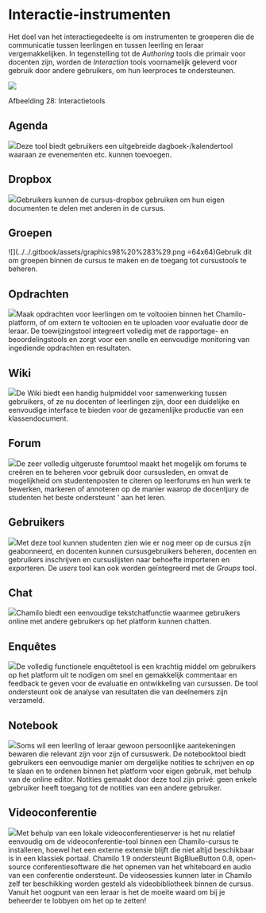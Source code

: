 # Interactie-instrumenten

Het doel van het interactiegedeelte is om instrumenten te groeperen die de communicatie tussen leerlingen en tussen leerling en leraar vergemakkelijken. In tegenstelling tot de _Authoring_ tools die primair voor docenten zijn, worden de _Interaction_ tools voornamelijk geleverd voor gebruik door andere gebruikers, om hun leerproces te ondersteunen.

![](../../.gitbook/assets/images30%20%287%29.png)

Afbeelding 28: Interactietools

## Agenda <a id="agenda"></a>

![](../../.gitbook/assets/graphics96%20%283%29.png)Deze tool biedt gebruikers een uitgebreide dagboek-/kalendertool waaraan ze evenementen etc. kunnen toevoegen.

## Dropbox <a id="dropbox"></a>

![](../../.gitbook/assets/graphics97%20%283%29.png)Gebruikers kunnen de cursus-dropbox gebruiken om hun eigen documenten te delen met anderen in de cursus.

## Groepen <a id="groups"></a>

![](../../.gitbook/assets/graphics98%20%283%29.png =64x64)Gebruik dit om groepen binnen de cursus te maken en de toegang tot cursustools te beheren.

## Opdrachten <a id="assignments"></a>

![](../../.gitbook/assets/graphics99%20%283%29.png)Maak opdrachten voor leerlingen om te voltooien binnen het Chamilo-platform, of om extern te voltooien en te uploaden voor evaluatie door de leraar. De toewijzingstool integreert volledig met de rapportage- en beoordelingstools en zorgt voor een snelle en eenvoudige monitoring van ingediende opdrachten en resultaten.

## Wiki <a id="wiki"></a>

![](../../.gitbook/assets/graphics100%20%283%29.png)De Wiki biedt een handig hulpmiddel voor samenwerking tussen gebruikers, of ze nu docenten of leerlingen zijn, door een duidelijke en eenvoudige interface te bieden voor de gezamenlijke productie van een klassendocument.

## Forum <a id="forum"></a>

![](../../.gitbook/assets/graphics101%20%283%29.png)De zeer volledig uitgeruste forumtool maakt het mogelijk om forums te creëren en te beheren voor gebruik door cursusleden, en omvat de mogelijkheid om studentenposten te citeren op leerforums en hun werk te bewerken, markeren of annoteren op de manier waarop de docentjury de studenten het beste ondersteunt ' aan het leren.

## Gebruikers <a id="users"></a>

![](../../.gitbook/assets/graphics102%20%283%29.png)Met deze tool kunnen studenten zien wie er nog meer op de cursus zijn geabonneerd, en docenten kunnen cursusgebruikers beheren, docenten en gebruikers inschrijven en cursuslijsten naar behoefte importeren en exporteren. De _users_ tool kan ook worden geïntegreerd met de _Groups_ tool.

## Chat <a id="chat"></a>

![](../../.gitbook/assets/graphics103%20%283%29.png)Chamilo biedt een eenvoudige tekstchatfunctie waarmee gebruikers online met andere gebruikers op het platform kunnen chatten.

## Enquêtes <a id="surveys"></a>

![](../../.gitbook/assets/graphics104%20%283%29.png)De volledig functionele enquêtetool is een krachtig middel om gebruikers op het platform uit te nodigen om snel en gemakkelijk commentaar en feedback te geven voor de evaluatie en ontwikkeling van cursussen. De tool ondersteunt ook de analyse van resultaten die van deelnemers zijn verzameld.

## Notebook <a id="notebook"></a>

![](../../.gitbook/assets/graphics105%20%283%29.png)Soms wil een leerling of leraar gewoon persoonlijke aantekeningen bewaren die relevant zijn voor zijn of cursuswerk. De notebooktool biedt gebruikers een eenvoudige manier om dergelijke notities te schrijven en op te slaan en te ordenen binnen het platform voor eigen gebruik, met behulp van de online editor. Notities gemaakt door deze tool zijn privé: geen enkele gebruiker heeft toegang tot de notities van een andere gebruiker.

## Videoconferentie <a id="video-conference"></a>

![](../../.gitbook/assets/graphics106%20%283%29.png)Met behulp van een lokale videoconferentieserver is het nu relatief eenvoudig om de videoconferentie-tool binnen een Chamilo-cursus te installeren, hoewel het een externe extensie blijft die niet altijd beschikbaar is in een klassiek portaal. Chamilo 1.9 ondersteunt BigBlueButton 0.8, open-source conferentiesoftware die het opnemen van het whiteboard en audio van een conferentie ondersteunt. De videosessies kunnen later in Chamilo zelf ter beschikking worden gesteld als videobibliotheek binnen de cursus. Vanuit het oogpunt van een leraar is het de moeite waard om bij je beheerder te lobbyen om het op te zetten!
